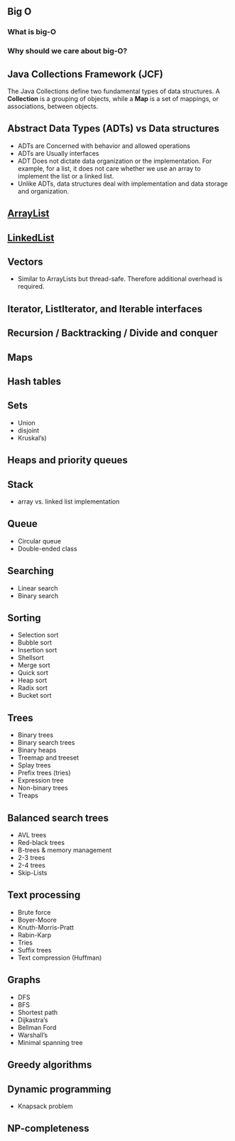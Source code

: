## Big O

### What is big-O
### Why should we care about big-O?

## Java Collections Framework (JCF)
The Java Collections define two fundamental types of data structures. A **Collection** is a grouping of objects, while a **Map** is a set of mappings, or associations, between objects.


## Abstract Data Types (ADTs) vs Data structures
- ADTs are Concerned with behavior and allowed operations
- ADTs are Usually interfaces
- ADT Does not dictate data organization or the implementation. For example, for a list, it does not care whether we use an array to implement the list or a linked list.
- Unlike ADTs, data structures deal with implementation and data storage and organization.

## [ArrayList](./arraylists.md)

## [LinkedList](./linkedlists.md)

## Vectors
- Similar to ArrayLists but thread-safe. Therefore additional overhead is required.

## Iterator, ListIterator, and Iterable interfaces

## Recursion / Backtracking / Divide and conquer


## Maps


## Hash tables


## Sets
- Union
- disjoint
- Kruskal’s)

## Heaps and priority queues

## Stack
- array vs. linked list implementation

## Queue
- Circular queue
- Double-ended class


## Searching
- Linear search
- Binary search

## Sorting
- Selection sort
- Bubble sort
- Insertion sort
- Shellsort
- Merge sort
- Quick sort
- Heap sort
- Radix sort
- Bucket sort

## Trees
- Binary trees
- Binary search trees
- Binary heaps
- Treemap and treeset
- Splay trees
- Prefix trees (tries)
- Expression tree
- Non-binary trees
- Treaps

## Balanced search trees
- AVL trees
- Red-black trees
- B-trees & memory management
- 2-3 trees
- 2-4 trees
- Skip-Lists

## Text processing
- Brute force
- Boyer-Moore
- Knuth-Morris-Pratt
- Rabin-Karp
- Tries
- Suffix trees
- Text compression (Huffman)

## Graphs
- DFS
- BFS
- Shortest path
- Dijkastra’s
- Bellman Ford
- Warshall’s
- Minimal spanning tree

## Greedy algorithms


## Dynamic programming
- Knapsack problem

## NP-completeness

